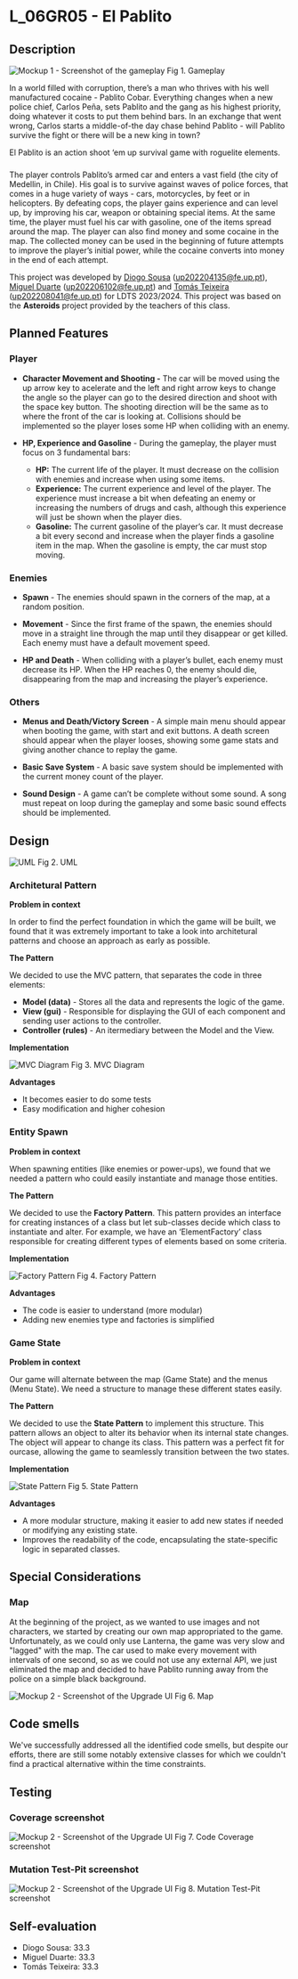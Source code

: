 # L_06GR05 - El Pablito
## Description
![Mockup 1 - Screenshot of the gameplay](GamePlay.jpg)
Fig 1. Gameplay

In a world filled with corruption, there’s a man who thrives with his well manufactured cocaine - Pablito Cobar. Everything changes when a new police chief, Carlos Peña, sets Pablito and the gang as his highest priority, doing whatever it costs to put them behind bars. In an exchange that went wrong, Carlos starts a middle-of-the day chase behind Pablito - will Pablito survive the fight or there will be a new king in town?

El Pablito is an action shoot ‘em up survival game with roguelite elements.

###

The player controls Pablito’s armed car and enters a vast field (the city of Medellin, in Chile). His goal is to survive against waves of police forces, that comes in a huge variety of ways - cars, motorcycles, by feet or in helicopters. By defeating cops, the player gains experience and can level up, by improving his car, weapon or obtaining special items. At the same time, the player must fuel his car with gasoline, one of the items spread around the map. The player can also find money and some cocaine in the map. The collected money can be used in the beginning of future attempts to improve the player’s initial power, while the cocaine converts into money in the end of each attempt.

This project was developed by [Diogo Sousa](https://pages.github.com/https://github.com/LordFam8) (up202204135@fe.up.pt), [Miguel Duarte](https://github.com/tommyvercetti10) (up202206102@fe.up.pt) and [Tomás Teixeira](https://github.com/tomast100) (up202208041@fe.up.pt) for LDTS 2023/2024. This project was based on the **Asteroids** project provided by the teachers of this class.
## Planned Features

### Player

- **Character Movement and Shooting -** The car will be moved using the up arrow key to acelerate and the left and right arrow keys to change the angle so the player can go to the desired direction and shoot with the space key button. The shooting direction will be the same as to where the front of the car is looking at. Collisions should be implemented so the player loses some HP when colliding with an enemy.


- **HP, Experience and Gasoline** - During the gameplay, the player must focus on 3 fundamental bars:

  - **HP:** The current life of the player. It must decrease on the collision with enemies and increase when using some items.
  - **Experience:** The current experience and level of the player. The experience must increase a bit when defeating an enemy or increasing the numbers of drugs and cash, although this experience will just be shown when the player dies.
  - **Gasoline:** The current gasoline of the player’s car. It must decrease a bit every second and increase when the player finds a gasoline item in the map. When the gasoline is empty, the car must stop moving.

### Enemies

- **Spawn** - The enemies should spawn in the corners of the map, at a random position.

- **Movement** - Since the first frame of the spawn, the enemies should move in a straight line through the map until they disappear or get killed. Each enemy must have a default movement speed. 

- **HP and Death** - When colliding with a player’s bullet, each enemy must decrease its HP. When the HP reaches 0, the enemy should die, disappearing from the map and increasing the player’s experience.

### Others


- **Menus and Death/Victory Screen** - A simple main menu should appear when booting the game, with start and exit buttons. A death screen should appear when the player looses, showing some game stats and giving another chance to replay the game.

- **Basic Save System** - A basic save system should be implemented with the current money count of the player.

- **Sound Design** - A game can’t be complete without some sound. A song must repeat on loop during the gameplay and some basic sound effects should be implemented.

## Design

![UML](UML.png)
Fig 2. UML

### **Architetural Pattern**

**Problem in context**

In order to find the perfect foundation in which the game will be built, we found that it was extremely important to take a look into architetural patterns and choose an approach as early as possible. 

**The Pattern**

We decided to use the MVC pattern, that separates the code in three elements:

- **Model (data)** - Stores all the data and represents the logic of the game.
- **View (gui)** - Responsible for displaying the GUI of each component and sending user actions to the controller.
- **Controller (rules)** - An itermediary between the Model and the View.

**Implementation**

![MVC Diagram](mvcDiagram.png)
Fig 3. MVC Diagram

**Advantages**

- It becomes easier to do some tests
- Easy modification and higher cohesion

### Entity Spawn

**Problem in context**

When spawning entities (like enemies or power-ups), we found that we needed a pattern who could easily instantiate and manage those entities. 

**The Pattern**

We decided to use the **Factory Pattern**. This pattern provides an interface for creating instances of a class but let sub-classes decide which class to instantiate and alter. For example, we have an ‘ElementFactory’ class responsible for creating different types of elements based on some criteria.

**Implementation**

![Factory Pattern](factoryPattern.png)
Fig 4. Factory Pattern

**Advantages**

- The code is easier to understand (more modular)
- Adding new enemies type and factories is simplified


### Game State

**Problem in context**

Our game will alternate between the map (Game State) and the menus (Menu State). We need a structure to manage these different states easily.

**The Pattern**

We decided to use the **State Pattern** to implement this structure. This pattern allows an object to alter its behavior when its internal state changes. The object will appear to change its class. This pattern was a perfect fit for ourcase, allowing the game to seamlessly transition between the two states.

**Implementation**

![State Pattern](statePattern.png)
Fig 5. State Pattern

**Advantages**

- A more modular structure, making it easier to add new states if needed or modifying any existing state.
- Improves the readability of the code, encapsulating the state-specific logic in separated classes.


## Special Considerations

### Map
At the beginning of the project, as we wanted to use images and not characters, we started by creating our own map appropriated to the game.
Unfortunately, as we could only use Lanterna, the game was very slow and "lagged" with the map. The car used to make every movement with intervals
of one second, so as we could not use any external API, we just eliminated the map and decided to have Pablito running away from the police on a simple black background.

![Mockup 2 - Screenshot of the Upgrade UI](elpablitomap.png)
Fig 6. Map


## Code smells
We've successfully addressed all the identified code smells, but despite our efforts, there are still some notably extensive classes for which we couldn't find a practical alternative within the time constraints.

## Testing

### Coverage screenshot
![Mockup 2 - Screenshot of the Upgrade UI](coverage.png)
Fig 7. Code Coverage screenshot

### Mutation Test-Pit screenshot
![Mockup 2 - Screenshot of the Upgrade UI](mutation.png)
Fig 8. Mutation Test-Pit screenshot

## Self-evaluation
- Diogo Sousa: 33.3
- Miguel Duarte: 33.3
- Tomás Teixeira: 33.3

